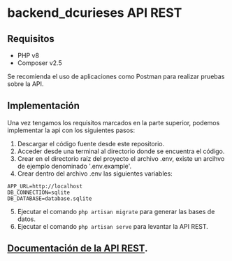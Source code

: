 # backend_dcurieses API REST
## Requisitos
+ PHP v8
+ Composer v2.5

Se recomienda el uso de aplicaciones como Postman para realizar pruebas sobre la API.

## Implementación
Una vez tengamos los requisitos marcados en la parte superior, podemos implementar la api con los siguientes pasos:
1. Descargar el código fuente desde este repositorio.
2. Acceder desde una terminal al directorio donde se encuentra el código.
3. Crear en el directorio raíz del proyecto el archivo .env, existe un arcihvo de ejemplo denominado '.env.example'.
4. Crear dentro del archivo .env las siguientes variables: 
```
APP_URL=http://localhost
DB_CONNECTION=sqlite
DB_DATABASE=database.sqlite
```
5. Ejecutar el comando ```php artisan migrate``` para generar las bases de datos.
6. Ejecutar el comando ```php artisan serve``` para levantar la API REST.

## [Documentación de la API REST](https://documenter.getpostman.com/view/27688582/2s93mATKPN).


